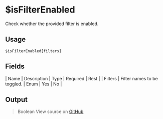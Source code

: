 # $isFilterEnabled
Check whether the provided filter is enabled.
## Usage
```
$isFilterEnabled[filters]
```
## Fields
| Name    | Description                 | Type | Required | Rest |
| Filters | Filter names to be toggled. | Enum | Yes      | No   |

## Output
> Boolean
View source on [GitHub](https://github.com/Cyberghxst/forgemusic/blob/dev/src/natives/isFilterEnabled.ts)